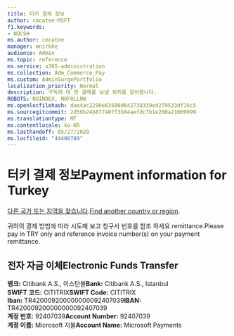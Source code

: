 ```yaml
---
title: 터키 결제 정보
author: cmcatee-MSFT
f1.keywords:
- NOCSH
ms.author: cmcatee
manager: mnirkhe
audience: Admin
ms.topic: reference
ms.service: o365-administration
ms.collection: Adm_Commerce_Pay
ms.custom: AdminSurgePortfolio
localization_priority: Normal
description: 구독에 대 한 결제를 보낼 위치를 알아봅니다.
ROBOTS: NOINDEX, NOFOLLOW
ms.openlocfilehash: dae4ac2290e63500d642738339ed279533df16c5
ms.sourcegitcommit: 2d59b24b877487f3b84aefdc7b1e200a21009999
ms.translationtype: MT
ms.contentlocale: ko-KR
ms.lasthandoff: 05/27/2020
ms.locfileid: "44400789"
---
```

# <a name="payment-information-for-turkey"></a><span data-ttu-id="9ce65-103">터키 결제 정보</span><span class="sxs-lookup"><span data-stu-id="9ce65-103">Payment information for Turkey</span></span>

<span data-ttu-id="9ce65-104">[다른 국가 또는 지역을 찾습니다](../billing-and-payments/pay-for-your-subscription.md).</span><span class="sxs-lookup"><span data-stu-id="9ce65-104">[Find another country or region](../billing-and-payments/pay-for-your-subscription.md).</span></span>

<span data-ttu-id="9ce65-105">귀하의 결제 방법에 따라 시도해 보고 청구서 번호를 참조 하세요 remittance.</span><span class="sxs-lookup"><span data-stu-id="9ce65-105">Please pay in TRY only and reference invoice number(s) on your payment remittance.</span></span>

## <a name="electronic-funds-transfer"></a><span data-ttu-id="9ce65-106">전자 자금 이체</span><span class="sxs-lookup"><span data-stu-id="9ce65-106">Electronic Funds Transfer</span></span>

<span data-ttu-id="9ce65-107">**뱅크:** Citibank A.S., 이스탄불</span><span class="sxs-lookup"><span data-stu-id="9ce65-107">**Bank:** Citibank A.S., Istanbul</span></span>  
<span data-ttu-id="9ce65-108">**SWIFT 코드:** CITITRIX</span><span class="sxs-lookup"><span data-stu-id="9ce65-108">**SWIFT Code:** CITITRIX</span></span>  
<span data-ttu-id="9ce65-109">**Iban:** TR420009200000000092407039</span><span class="sxs-lookup"><span data-stu-id="9ce65-109">**IBAN:** TR420009200000000092407039</span></span>  
<span data-ttu-id="9ce65-110">**계정 번호:** 92407039</span><span class="sxs-lookup"><span data-stu-id="9ce65-110">**Account Number:** 92407039</span></span>  
<span data-ttu-id="9ce65-111">**계정 이름:** Microsoft 지불</span><span class="sxs-lookup"><span data-stu-id="9ce65-111">**Account Name:** Microsoft Payments</span></span>  